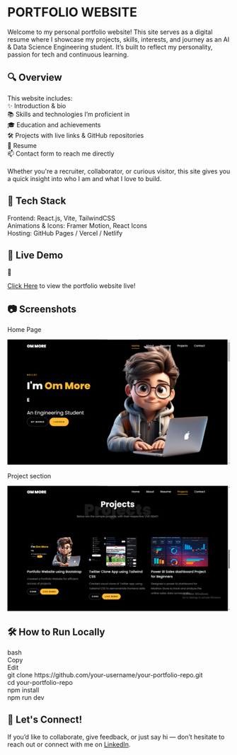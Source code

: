 # PORTFOLIO WEBSITE

Welcome to my personal portfolio website! This site serves as a digital resume where I showcase my projects, skills, interests, and journey as an AI & Data Science Engineering student. It’s built to reflect my personality, passion for tech and continuous learning.

<h2>🔍 Overview</h2>
This website includes:<br>
✨ Introduction & bio<br>
📚 Skills and technologies I’m proficient in<br>
🎓 Education and achievements<br>
🛠️ Projects with live links & GitHub repositories<br>
📄 Resume<br>
📫 Contact form to reach me directly<br>
<br>
Whether you're a recruiter, collaborator, or curious visitor, this site gives you a quick insight into who I am and what I love to build.<br>

<h2>🧰 Tech Stack</h2>
Frontend: React.js, Vite, TailwindCSS<br>
Animations & Icons: Framer Motion, React Icons<br>
Hosting: GitHub Pages / Vercel / Netlify<br>

<h2>🚀 Live Demo</h2>
🔗 

[Click Here](https://portfolio-website-om-more.vercel.app/) to view the portfolio website live!

<h2>📷 Screenshots</h2>
Home Page

![App Screenshot](images/readme_img.png)

Project section

![Project Section Screenshot](images/readme_img2.png)

<h2>🛠️ How to Run Locally</h2>
bash<br>
Copy<br>
Edit<br>
git clone https://github.com/your-username/your-portfolio-repo.git<br>
cd your-portfolio-repo<br>
npm install<br>
npm run dev<br>

<h2>🤝 Let's Connect!</h2>

If you’d like to collaborate, give feedback, or just say hi — don’t hesitate to reach out or connect with me on [LinkedIn](https://www.linkedin.com/in/om-more-b802b2281/).
